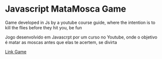# Javascript MataMosca Game
Game developed in Js by a youtube course guide, where the intention is to kill the flies before they hit you, be fun

Jogo desenvolvido em Javascrpt por um curso no Youtube, onde o objetivo é matar as moscas antes que elas te acertem, se divirta

<a href="https://joohnyfranzen.github.io/Js-Game-MataMosca/" target=_blank> Link Game <a/>
